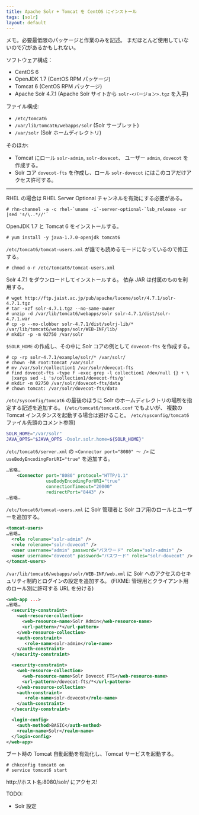 ```yaml
---
title: Apache Solr + Tomcat を CentOS にインストール
tags: [solr]
layout: default
---
```


メモ。必要最低限のパッケージと作業のみを記述。
まだほとんど使用していないので穴があるかもしれない。

ソフトウェア構成：

  * CentOS 6
  * OpenJDK 1.7 (CentOS RPM パッケージ)
  * Tomcat 6 (CentOS RPM パッケージ)
  * Apache Solr 4.7.1 (Apache Solr サイトから `solr-<バージョン>.tgz` を入手)

ファイル構成:

  * `/etc/tomcat6`
  * `/var/lib/tomcat6/webapps/solr` (Solr サーブレット)
  * `/var/solr` (Solr ホームディレクトリ)

そのほか:

  * Tomcat にロール `solr-admin`, `solr-dovecot`、
    ユーザー `admin`, `dovecot` を作成する。
  * Solr コア `dovecot-fts` を作成し、ロール `solr-dovecot`
    にはこのコアだけアクセス許可する。

* * *

RHEL の場合は RHEL Server Optional チャンネルを有効にする必要がある。

``` console
# rhn-channel -a -c rhel-`uname -i`-server-optional-`lsb_release -sr |sed 's/\..*//'`
```

OpenJDK 1.7 と Tomcat 6 をインストールする。

``` console
# yum install -y java-1.7.0-openjdk tomcat6
```

`/etc/tomcat6/tomcat-users.xml` が誰でも読めるモードになっているので修正する。

``` console
# chmod o-r /etc/tomcat6/tomcat-users.xml
```

Solr 4.7.1 をダウンロードしてインストールする。
依存 JAR は付属のものを利用する。

``` console
# wget http://ftp.jaist.ac.jp/pub/apache/lucene/solr/4.7.1/solr-4.7.1.tgz
# tar -xzf solr-4.7.1.tgz --no-same-owner
# unzip -d /var/lib/tomcat6/webapps/solr solr-4.7.1/dist/solr-4.7.1.war
# cp -p --no-clobber solr-4.7.1/dist/solrj-lib/* /var/lib/tomcat6/webapps/solr/WEB-INF/lib/
# mkdir -p -m 02750 /var/solr
```

`$SOLR_HOME` の作成し、その中に Solr コアの例として `dovecot-fts` を作成する。

```
# cp -rp solr-4.7.1/example/solr/* /var/solr/
# chown -hR root:tomcat /var/solr
# mv /var/solr/collection1 /var/solr/dovecot-fts
# find dovecot-fts -type f -exec grep -l collection1 /dev/null {} + \
  |xargs sed -i 's/collection1/dovecot-fts/g'
# mkdir -m 02750 /var/solr/dovecot-fts/data
# chown tomcat: /var/solr/dovecot-fts/data
```

`/etc/sysconfig/tomcat6` の最後のほうに
Solr のホームディレクトリの場所を指定する記述を追加する。
(`/etc/tomcat6/tomcat6.conf` でもよいが、
複数の Tomcat インスタンスを起動する場合は避けること。
`/etc/sysconfig/tomcat6` ファイル先頭のコメント参照)

``` sh
SOLR_HOME="/var/solr"
JAVA_OPTS="$JAVA_OPTS -Dsolr.solr.home=${SOLR_HOME}"
```

`/etc/tomcat6/server.xml` の
`<Connector port="8080" 〜 />` に `useBodyEncodingForURI="true"` を追加する。

``` xml
…省略…
    <Connector port="8080" protocol="HTTP/1.1"
               useBodyEncodingForURI="true"
               connectionTimeout="20000"
               redirectPort="8443" />
…省略…
```

`/etc/tomcat6/tomcat-users.xml` に Solr
管理者と Solr コア用のロールとユーザーを追加する。

``` xml
<tomcat-users>
…省略…
  <role rolename="solr-admin" />
  <role rolename="solr-dovecot" />
  <user username="admin" password="パスワード" roles="solr-admin" />
  <user username="dovecot" password="パスワード" roles="solr-dovecot" />
</tomcat-users>
```

`/var/lib/tomcat6/webapps/solr/WEB-INF/web.xml` に Solr
へのアクセスのセキュリティ制約とログインの設定を追加する。
(FIXME: 管理用とクライアント用のロール別に許可する URL を分ける)

``` xml
<web-app ...>
…省略…
  <security-constraint>
    <web-resource-collection>
      <web-resource-name>Solr Admin</web-resource-name>
      <url-pattern>/*</url-pattern>
    </web-resource-collection>
    <auth-constraint>
       <role-name>solr-admin</role-name>
    </auth-constraint>
  </security-constraint>

  <security-constraint>
    <web-resource-collection>
      <web-resource-name>Solr Dovecot FTS</web-resource-name>
      <url-pattern>/dovecot-fts/*</url-pattern>
    </web-resource-collection>
    <auth-constraint>
       <role-name>solr-dovecot</role-name>
    </auth-constraint>
  </security-constraint>

  <login-config>
    <auth-method>BASIC</auth-method>
    <realm-name>Solr</realm-name>
  </login-config>
</web-app>
```

ブート時の Tomcat 自動起動を有効化し、Tomcat サービスを起動する。

``` console
# chkconfig tomcat6 on
# service tomcat6 start
```

http://ホスト名:8080/solr/ にアクセス!

TODO:

  * Solr 設定

